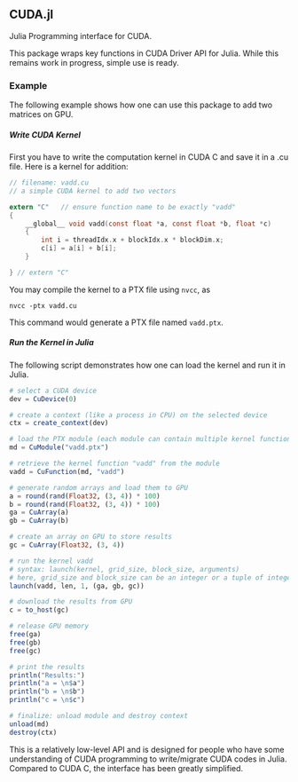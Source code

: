 ## CUDA.jl

Julia Programming interface for CUDA. 

This package wraps key functions in CUDA Driver API for Julia. While this remains work in progress, simple use is ready.


### Example

The following example shows how one can use this package to add two matrices on GPU.

##### Write CUDA Kernel

First you have to write the computation kernel in CUDA C and save it in a .cu file. Here is a kernel for addition:

```C
// filename: vadd.cu
// a simple CUDA kernel to add two vectors

extern "C"   // ensure function name to be exactly "vadd"
{
	__global__ void vadd(const float *a, const float *b, float *c)
	{
		int i = threadIdx.x + blockIdx.x * blockDim.x;
		c[i] = a[i] + b[i];
	}

} // extern "C"

```

You may compile the kernel to a PTX file using ``nvcc``, as

```
nvcc -ptx vadd.cu
```

This command would generate a PTX file named ``vadd.ptx``.

##### Run the Kernel in Julia

The following script demonstrates how one can load the kernel and run it in Julia.

```julia
# select a CUDA device
dev = CuDevice(0)

# create a context (like a process in CPU) on the selected device
ctx = create_context(dev)

# load the PTX module (each module can contain multiple kernel functions)
md = CuModule("vadd.ptx")

# retrieve the kernel function "vadd" from the module
vadd = CuFunction(md, "vadd")

# generate random arrays and load them to GPU
a = round(rand(Float32, (3, 4)) * 100)
b = round(rand(Float32, (3, 4)) * 100)
ga = CuArray(a)
gb = CuArray(b)

# create an array on GPU to store results
gc = CuArray(Float32, (3, 4))

# run the kernel vadd
# syntax: launch(kernel, grid_size, block_size, arguments)
# here, grid_size and block_size can be an integer or a tuple of integers
launch(vadd, len, 1, (ga, gb, gc))

# download the results from GPU
c = to_host(gc)

# release GPU memory
free(ga)
free(gb)
free(gc)

# print the results
println("Results:")
println("a = \n$a")
println("b = \n$b")
println("c = \n$c")

# finalize: unload module and destroy context
unload(md)
destroy(ctx)
```

This is a relatively low-level API and is designed for people who have some understanding of CUDA programming to write/migrate CUDA codes in Julia. Compared to CUDA C, the interface has been greatly simplified. 

